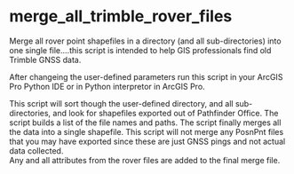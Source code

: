 # merge_all_trimble_rover_files
Merge all rover point shapefiles in a directory (and all sub-directories) into one single file....this script is intended to help GIS professionals find old Trimble GNSS data.


After changeing the user-defined parameters run this script in your ArcGIS Pro Python IDE or in Python interpretor in ArcGIS Pro.


This script will sort though the user-defined directory, and all sub-directories, and look for shapefiles exported out of Pathfinder Office.  The script builds a list of the file names and paths.  The script finally merges all the data into a single shapefile.  This script will not merge any PosnPnt files that you may have exported since these are just GNSS pings and not actual data collected.  
Any and all attributes from the rover files are added to the final merge file.
